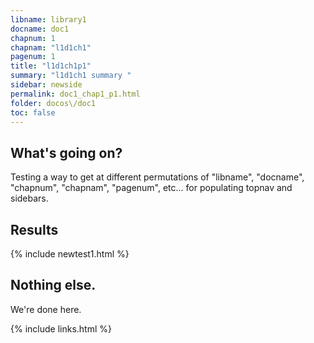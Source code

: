 ```yaml
---
libname: library1
docname: doc1
chapnum: 1
chapnam: "l1d1ch1"
pagenum: 1
title: "l1d1ch1p1"
summary: "l1d1ch1 summary "
sidebar: newside
permalink: doc1_chap1_p1.html
folder: docos\/doc1
toc: false
---
```


## What's going on?

Testing a way to get at different permutations of "libname", "docname", "chapnum", "chapnam", "pagenum", etc... for populating topnav and sidebars.

## Results

{% include newtest1.html %}


## Nothing else.

We're done here.



{% include links.html %}
